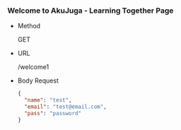 ### Welcome to AkuJuga - Learning Together Page
- Method

  GET

- URL

  /welcome1

- Body Request
  ```json
  {
    "name": "test",
    "email": "test@email.com",
    "pass": "password"
  }
  ```
